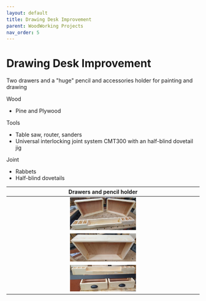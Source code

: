 ```yaml
---
layout: default
title: Drawing Desk Improvement
parent: WoodWorking Projects
nav_order: 5
---
```

# Drawing Desk Improvement

Two drawers and a "huge" pencil and accessories holder for painting and drawing

Wood
* Pine and Plywood

Tools
* Table saw, router, sanders
* Universal interlocking joint system CMT300 with an half-blind dovetail jig

Joint
* Rabbets
* Half-blind dovetails

|                              Drawers and pencil holder                               |
|:------------------------------------------------------------------------------------:|
|  <img alt="image" height="35%" src="/media/Drawers_Pencil_Holder.jpg" width="35%"/>  |
| <img alt="image" height="35%" src="/media/Drawers_Pencil_Holder_1.jpg" width="35%"/> | 
| <img alt="image" height="35%" src="/media/Drawers_Pencil_Holder_2.jpg" width="35%"/> | 